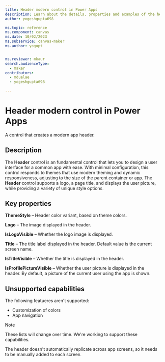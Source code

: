 ```yaml
---
title: Header modern control in Power Apps
description: Learn about the details, properties and examples of the header modern control in Power Apps.
author: yogeshgupta698

ms.topic: reference
ms.component: canvas
ms.date: 10/02/2023
ms.subservice: canvas-maker
ms.author: yogupt


ms.reviewer: mkaur
search.audienceType: 
  - maker
contributors:
  - mduelae
  - yogeshgupta698
  
---
```

# Header modern control in Power Apps 

A control that creates a modern app header.

## Description

The **Header** control is an fundamental control that lets you to design a user interface for a common app with ease. With minimal configuration, this control responds to themes that use modern theming and dynamic responsiveness, adjusting to the size of the parent container or app. The **Header** control supports a logo, a page title, and displays the user picture, while providing a variety of unique style options.


## Key properties

**ThemeStyle** – Header color variant, based on theme colors.

**Logo** – The image displayed in the header. 

**IsLogoVisible** – Whether the logo image is displayed. 

**Title** – The title label displayed in the header. Default value is the current screen name. 

**IsTitleVisible** – Whether the title is displayed in the header.

**IsProfilePictureVisible** – Whether the user picture is displayed in the header. By default, a picture of the current user using the app is shown. 


## Unsupported capabilities

The following featueres aren't supported:

- Customization of colors 
- App navigation

> [!NOTE]
> These lists will change over time. We're working to support these capabilities.

The header doesn't automatically replicate across app screens, so it needs to be manually added to each screen.

